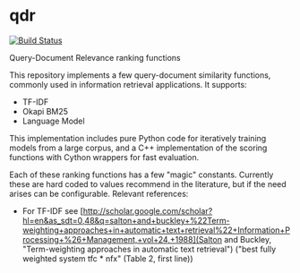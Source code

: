 qdr
===

[![Build Status](https://api.travis-ci.org/seomoz/qdr.png)](https://api.travis-ci.org/seomoz/qdr.png)

Query-Document Relevance ranking functions

This repository implements a few query-document similarity functions,
commonly used in information retrieval applications.  It supports:

* TF-IDF
* Okapi BM25
* Language Model

This implementation includes pure Python code for iteratively training
models from a large corpus, and a C++ implementation of the scoring
functions with Cython wrappers for fast evaluation.

Each of these ranking functions has a few "magic" constants.  Currently
these are hard coded to values recommend in the literature, but if the
need arises can be configurable.  Relevant references:

* For TF-IDF see [http://scholar.google.com/scholar?hl=en&as_sdt=0,48&q=salton+and+buckley+%22Term-weighting+approaches+in+automatic+text+retrieval%22+Information+Processing+%26+Management,+vol+24,+1988](Salton and Buckley, "Term-weighting approaches in automatic text retrieval") ("best fully weighted system tfc * nfx" (Table 2, first line))





